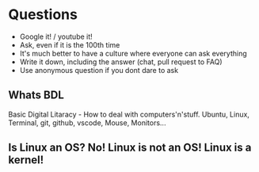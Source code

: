 # Questions
  - Google it! / youtube it!
  - Ask, even if it is the 100th time
  - It's much better to have a culture where everyone can ask everything
  - Write it down, including the answer (chat, pull request to FAQ)
  - Use anonymous question if you dont dare to ask

## Whats BDL
Basic Digital Litaracy - How to deal with computers'n'stuff. Ubuntu, Linux, Terminal,
git, github, vscode, Mouse, Monitors...

## Is Linux an OS? No! Linux is not an OS! Linux is a kernel!
